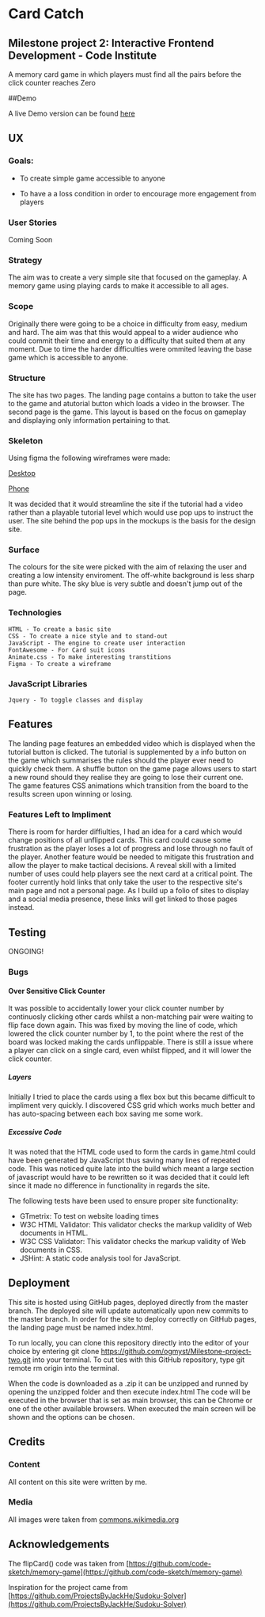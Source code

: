 # **Card Catch**


## **Milestone project 2: Interactive Frontend Development - Code Institute**

A memory card game in which players must find all the pairs before the click 
counter reaches Zero

##Demo 

A live Demo version can be found [here](https://ogmyst.github.io/Milestone-project-two/)


## UX

### **Goals:**
* To create simple game accessible to anyone 

* To have a a loss condition in order to encourage more engagement from players

### **User Stories**

Coming Soon

### **Strategy**

The aim was to create a very simple site that focused on the gameplay. A memory
game using playing cards to make it accessible to all ages.

### **Scope**

Originally there were going to be a choice in difficulty from easy, medium and hard. 
The aim was that this would appeal to a wider audience who could commit their time 
and energy to a difficulty that suited them at any moment. Due to time the harder
difficulties were ommited leaving the base game which is accessible to anyone.

### **Structure**

The site has two pages. The landing page contains a button to take the user to the 
game and  atutorial button which loads a video in the browser. The second page is 
the game. This layout is based on the focus on gameplay and displaying only 
information pertaining to that.

### **Skeleton**

Using figma the following wireframes were made:

[Desktop](https://github.com/OGMyst/Milestone-project-two/blob/master/assets/mockups/MS2%20-%20Card%20Catch%20Desktop.pdf)

[Phone](https://github.com/OGMyst/Milestone-project-two/blob/master/assets/mockups/MS2%20-%20Card%20Catch%20Phone.pdf)

It was decided that it would streamline the site if the tutorial had a video rather than a playable tutorial level which
would use pop ups to instruct the user. The site behind the pop ups in the mockups is the basis for the design site.

### **Surface**

The colours for the site were picked with the aim of relaxing the user and creating a low intensity enviroment. The 
off-white background is less sharp than pure white. The sky blue is very subtle and doesn't jump out of the page.

### **Technologies**

    HTML - To create a basic site
    CSS - To create a nice style and to stand-out
    JavaScript - The engine to create user interaction
    FontAwesome - For Card suit icons
    Animate.css - To make interesting transtitions 
    Figma - To create a wireframe

### **JavaScript Libraries**

    Jquery - To toggle classes and display


## Features

The landing page features an embedded video which is displayed when the tutorial button is clicked. The tutorial
is supplemented by a info button on the game which summarises the rules should the player ever need to quickly
check them. A shuffle button on the game page allows users to start a new round should they realise they are 
going to lose their current one. The game features CSS animations which transition from the board to the results 
screen upon winning or losing. 

### Features Left to Impliment

There is room for harder diffiulties, I had an idea for a card which would change positions of all unflipped 
cards. This card could cause some frustration as the player loses a lot of progress and lose through no 
fault of the player. Another feature would be needed to mitigate this frustration and allow the player to 
make tactical decisions. A reveal skill with a limited number of uses could help players see the next card 
at a critical point. The footer currently hold links that only take the user to the respective site's main 
page and not a personal page. As I build up a folio of sites to display and a social media presence, these
links will get linked to those pages instead.



## Testing

ONGOING! 

### **Bugs**

#### **Over Sensitive Click Counter**

It was possible to accidentally lower your click counter number by continuosly clicking other cards whilst a 
non-matching pair were waiting to flip face down again. This was fixed by moving the line of code, which lowered
the click counter number by 1, to the point where the rest of the board was locked making the cards unflippable.
There is still a issue where a player can click on a single card, even whilst flipped, and it will lower the 
click counter.

##### **Layers**

Initially I tried to place the cards using a flex box but this became difficult to impliment very quickly. 
I discovered CSS grid which works much better and has auto-spacing between each box saving me some work. 

##### **Excessive Code**

It was noted that the HTML code used to form the cards in game.html could have been generated by JavaScript
thus saving many lines of repeated code. This was noticed quite late into the build which meant a large section
of javascript would have to be rewritten so it was decided that it could left since it made no difference in
functionality in regards the site.

The following tests have been used to ensure proper site functionality:

* GTmetrix: To test on website loading times
* W3C HTML Validator: This validator checks the markup validity of Web documents in HTML.
* W3C CSS Validator: This validator checks the markup validity of Web documents in CSS.
* JSHint: A static code analysis tool for JavaScript.


## **Deployment**

This site is hosted using GitHub pages, deployed directly from the master branch. The deployed site will update 
automatically upon new commits to the master branch. In order for the site to deploy correctly on GitHub pages, 
the landing page must be named index.html.

To run locally, you can clone this repository directly into the editor of your choice by entering 
git clone https://github.com/ogmyst/Milestone-project-two.git into your terminal. To cut ties with this GitHub 
repository, type git remote rm origin into the terminal.

When the code is downloaded as a .zip it can be unzipped and runned by opening the unzipped folder and then execute 
index.html The code will be executed in the browser that is set as main browser, this can be Chrome or one of the 
other available browsers. When executed the main screen will be shown and the options can be chosen.

## **Credits**

### **Content**

All content on this site were written by me.

### **Media**

All images were taken from [commons.wikimedia.org](commons.wikimedia.org)

## **Acknowledgements**

The flipCard() code was taken from [https://github.com/code-sketch/memory-game](https://github.com/code-sketch/memory-game)

Inspiration for the project came from [https://github.com/ProjectsByJackHe/Sudoku-Solver](https://github.com/ProjectsByJackHe/Sudoku-Solver)